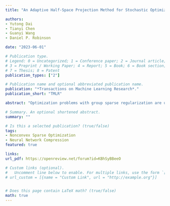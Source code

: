 ```yaml
---
title: "An Adaptive Half-Space Projection Method for Stochastic Optimization Problems with Group Sparse Regularization (TMLR, 2023)"

authors:
- Yutong Dai
- Tianyi Chen
- Guanyi Wang
- Daniel P. Robinson

date: "2023-06-01"

# Publication type.
# Legend: 0 = Uncategorized; 1 = Conference paper; 2 = Journal article;
# 3 = Preprint / Working Paper; 4 = Report; 5 = Book; 6 = Book section;
# 7 = Thesis; 8 = Patent
publication_types: ["2"]

# Publication name and optional abbreviated publication name.
publication: "*Transactions on Machine Learning Research*."
publication_short: "TMLR"

abstract: "Optimization problems with group sparse regularization are ubiquitous in various popular downstream applications, such as feature selection and compression for Deep Neural Networks (DNNs). Nonetheless, the existing methods in the literature do not perform particularly well when such regularization is used in combination with a stochastic loss function. In particular, it is challenging to design an algorithm that is computationally efficient, has a convergence guarantee, and is able to compute group-sparse solutions. Recently, a half-space stochastic projected gradient (HSPG)  method was proposed that partly addressed these challenges. In this paper, we present a substantially enhanced version of  HSPG that we call~ AdaHSPG+ that makes two noticeable advances. First,  AdaHSPG+ is shown to have a stronger convergence result under significantly looser assumptions than those required by  HSPG. This improvement in convergence is achieved by integrating variance reduction techniques with a new adaptive strategy for iteratively predicting the support of a solution. Second,  AdaHSPG+ requires significantly less parameter tuning compared to  HSPG, thus making it more practical and user friendly. This advance is achieved by designing automatic and adaptive strategies for choosing the type of step employed at each iteration and for updating key hyperparameters. The numerical effectiveness of our proposed  AdaHSPG+ algorithm is demonstrated on both convex and non-convex benchmark problems."

# Summary. An optional shortened abstract.
summary: ""

# Is this a selected publication? (true/false)
tags:
- Nonconvex Sparse Optimization
- Neural Network Compression
featured: true

links:
url_pdf: https://openreview.net/forum?id=KBhSyBBeeO

# Custom links (optional).
#   Uncomment line below to enable. For multiple links, use the form `[{...}, {...}, {...}]`.
# url_custom = [{name = "Custom Link", url = "http://example.org"}]


# Does this page contain LaTeX math? (true/false)
math: true
---
```


